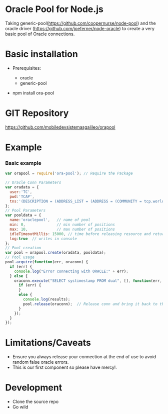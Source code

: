 # Oracle Pool for Node.js

Taking generic-pool(https://github.com/coopernurse/node-pool) and the oracle driver (https://github.com/joeferner/node-oracle) to create a very basic pool of Oracle connections.

# Basic installation

* Prerequisites:
  * oracle
  * generic-pool 

* npm install ora-pool

# GIT Repository

https://github.com/mobiledevsistemasgalileo/orapool

# Example

### Basic example

```javascript
var orapool = require('ora-pool'); // Require the Package

// Oracle Conn Parameters
var oradata = {
  user:'TC', 
  pwd:'TCAP', 
  tns:'(DESCRIPTION = (ADDRESS_LIST = (ADDRESS = (COMMUNITY = tcp.world) (PROTOCOL = TCP) (Host = 10.3.1.238) (Port = 1525)))(CONNECT_DATA = (SID = TCAP)))'
};
// Pool Parameters
var pooldata = {
  name:'oraclepool',   // name of pool
  min: 0,              // min number of positions
  max: 10,             // max number of positions
  idleTimeoutMillis: 15000, // time before releasing resource and returning it to the pool
  log:true  // writes in console
};
// Pool creation
var pool = orapool.create(oradata, pooldata);
// Pool usage
pool.acquire(function(err, oraconn) {
  if (err) {
    console.log("Error connecting with ORACLE:" + err);
  } else {
    oraconn.execute("SELECT systimestamp FROM dual", [], function(err, results) {
      if (err) {  
      }
      else {
        console.log(results);
        pool.release(oraconn);  // Release conn and bring it back to the pool        
      }
    });  	
  }
});
```

# Limitations/Caveats

* Ensure you always release your connection at the end of use to avoid random false oracle errors.
* This is our first component so please have mercy!.

# Development
* Clone the source repo
* Go wild

